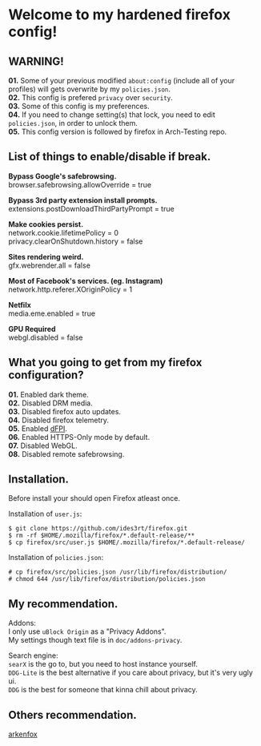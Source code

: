 # Welcome to my hardened firefox config!

## WARNING!
**01.** Some of your previous modified `about:config` (include all of your profiles) will gets overwrite by my `policies.json`.\
**02.** This config is prefered `privacy` over `security`.\
**03.** Some of this config is my preferences.\
**04.** If you need to change setting(s) that lock, you need to edit `policies.json`, in order to unlock them.\
**05.** This config version is followed by firefox in Arch-Testing repo.

## List of things to enable/disable if break.
**Bypass Google's safebrowsing.**\
browser.safebrowsing.allowOverride = true

**Bypass 3rd party extension install prompts.**\
extensions.postDownloadThirdPartyPrompt = true

**Make cookies persist.**\
network.cookie.lifetimePolicy = 0\
privacy.clearOnShutdown.history = false

**Sites rendering weird.**\
gfx.webrender.all = false

**Most of Facebook's services. (eg. Instagram)**\
network.http.referer.XOriginPolicy = 1

**Netfilx**\
media.eme.enabled = true

**GPU Required**\
webgl.disabled = false

## What you going to get from my firefox configuration?
**01.** Enabled dark theme.\
**02.** Disabled DRM media.\
**03.** Disabled firefox auto updates.\
**04.** Disabled firefox telemetry.\
**05.** Enabled [dFPI](https://bugzilla.mozilla.org/show_bug.cgi?id=1649876).\
**06.** Enabled HTTPS-Only mode by default.\
**07.** Disabled WebGL.\
**08.** Disabled remote safebrowsing.

## Installation.
Before install your should open Firefox atleast once.

Installation of `user.js`:
```
$ git clone https://github.com/ides3rt/firefox.git
$ rm -rf $HOME/.mozilla/firefox/*.default-release/**
$ cp firefox/src/user.js $HOME/.mozilla/firefox/*.default-release/
```
Installation of `policies.json`:
```
# cp firefox/src/policies.json /usr/lib/firefox/distribution/
# chmod 644 /usr/lib/firefox/distribution/policies.json
```

## My recommendation.
Addons:\
I only use `uBlock Origin` as a "Privacy Addons".\
My settings though text file is in `doc/addons-privacy`.

Search engine:\
`searX` is the go to, but you need to host instance yourself.\
`DDG-Lite` is the best alternative if you care about privacy, but it's very ugly ui.\
`DDG` is the best for someone that kinna chill about privacy.

## Others recommendation.
[arkenfox](https://github.com/arkenfox/user.js/wiki)

